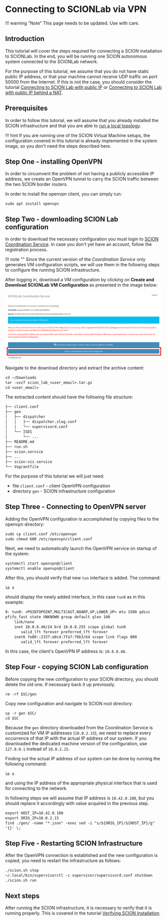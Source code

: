 # Connecting to SCIONLab via VPN

!!! warning "Note"
    This page needs to be updated. Use with care.

## Introduction

This tutorial will cover the steps required for connecting a SCION installation to SCIONLab. In the end, you will be running one SCION autonomous system connected to the SCIONLab network.

For the purpose of this tutorial, we assume that you do not have static public IP address, or that your machine cannot receive UDP traffic on port 50000 from the Internet. If this is not the case, you should consider the tutorial [Connecting to SCION Lab with public IP](/general_scion_configuration/public_ip/) or [Connecting to SCION Lab with public IP behind a NAT](/general_scion_configuration/public_ip_nat/).

## Prerequisites

In order to follow this tutorial, we will assume that you already installed the SCION infrastructure and that you are able to [run a local topology](/general_scion_configuration/local_top/).

!!! hint
    If you are running one of the SCION Virtual Machine setups, the configuration covered in this tutorial is already implemented in the system image, so you don't need the steps described here.

## Step One - installing OpenVPN

In order to circumvent the problem of not having a publicly accessible IP address, we create an OpenVPN tunnel to carry the SCION traffic between the two SCION border routers.

In order to install the openvpn client, you can simply run:

```shell
sudo apt install openvpn
```

## Step Two - downloading SCION Lab configuration

In order to download the necessary configuration you must login to [SCION Coordination Service](https://www.scionlab.org/). In case you don't yet have an account, follow the registration process.

!!! note ""
    Since the current version of the *Coordination Service* only generates VM configuration scripts, we will use them in the following steps to configure the running SCION infrastructure.

After logging in, download a VM configuration by clicking on **Create and Download SCIONLab VM Configuration** as presented in the image below:

![SCIONLab download page](/images/scionlab_download_vm_openvpn_setup.png)

Navigate to the download directory and extract the archive content:

```shell
cd ~/Downloads
tar -vxzf scion_lab_<user_email>.tar.gz
cd <user_email>
```

The extracted content should have the following file structure:

```
├── client.conf
├── gen
│   ├── dispatcher
│   │   ├── dispatcher.zlog.conf
│   │   └── supervisord.conf
│   └── ISD1
│       └── ...
├── README.md
├── run.sh
├── scion.service
├── ...
├── scion-viz.service
└── Vagrantfile

```

For the purpose of this tutorial we will just need:

- file `client.conf` - client OpenVPN configuration
- directory `gen` - SCION infrastructure configuration

## Step Three - Connecting to OpenVPN server

Adding the OpenVPN configuration is accomplished by copying files to the openvpn directory:

```shell
sudo cp client.conf /etc/openvpn
sudo chmod 600 /etc/openvpn/client.conf
```

Next, we need to automatically launch the OpenVPN service on startup of the system:

```shell
systemctl start openvpn@client
systemctl enable openvpn@client
```

After this, you should verify that new `tun` interface is added. The command:

```shell
ip a
```

should display the newly added interface, in this case `tun0` as in this example:

```
9: tun0: <POINTOPOINT,MULTICAST,NOARP,UP,LOWER_UP> mtu 1500 qdisc pfifo_fast state UNKNOWN group default qlen 100
    link/none 
    inet 10.0.8.40/24 brd 10.0.8.255 scope global tun0
       valid_lft forever preferred_lft forever
    inet6 fe80::2337:a0c4:7fa7:78b3/64 scope link flags 800 
       valid_lft forever preferred_lft forever
```

In this case, the client's OpenVPN IP address is: `10.0.8.40`.

## Step Four - copying SCION Lab configuration

Before copying the new configuration to your SCION directory, you should delete the old one. If necessary back it up previously.

```shell
rm -rf $SC/gen
```

Copy new configuration and navigate to SCION root directory:

```shell
cp -r gen $SC/
cd $SC
```

Because the `gen` directory downloaded from the Coordination Service is customized for VM IP addresses (`10.0.2.15`), we need to replace every occurrence of that IP with the actual IP address of our system. If you downloaded the dedicated machine version of the configuration, use `127.0.0.1` instead of `10.0.2.15`.

Finding out the actual IP address of our system can be done by running the following command:

```shell
ip a
```

and using the IP address of the appropriate physical interface that is used for connecting to the network. 

In following steps we will assume that IP address is `10.42.0.180`, but you should replace it accordingly with value acquired in the previous step.

```shell
export HOST_IP=10.42.0.180
export ORIG_IP=10.0.2.15
find ./gen/ -name "*.json" -exec sed -i "s/${ORIG_IP}/${HOST_IP}/g" '{}' \;
```

## Step Five - Restarting SCION Infrastructure

After the OpenVPN connection is established and the new configuration is copied, you need to restart the infrastructure as follows:

```shell
./scion.sh stop
~/.local/bin/supervisorctl -c supervisor/supervisord.conf shutdown
./scion.sh run
```

## Next steps

After running the SCION infrastructure, it is necessary to verify that it is running properly. This is covered in the tutorial [Verifying SCION Installation](/general_scion_configuration/verifying_scion_installation/).

